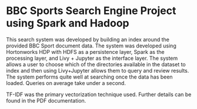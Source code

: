 # BBC Sports Search Engine Project using Spark and Hadoop

This search system was developed by building an index around the provided BBC Sport document
data. The system was developed using Hortonworks HDP with HDFS as a persistence layer, Spark as the
processing layer, and Livy + Jupyter as the interface layer. The system allows a user to choose which of
the directories available in the dataset to index and then using Livy+Jupyter allows them to query and
review results. The system performs quite well at searching once the data has been loaded. Queries on
average take under a second.

TF-IDF was the primary vectorization technique used. Further details can be found in the PDF documentation.
